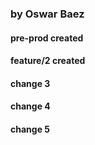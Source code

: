 ### by Oswar Baez
#### pre-prod created


#### feature/2 created
#### change 3
#### change 4
#### change 5